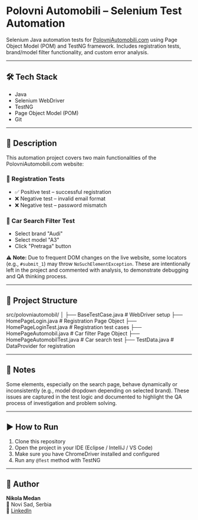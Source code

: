 # Polovni Automobili – Selenium Test Automation

Selenium Java automation tests for [PolovniAutomobili.com](https://www.polovniautomobili.com/) using Page Object Model (POM) and TestNG framework. Includes registration tests, brand/model filter functionality, and custom error analysis.

---

## 🛠 Tech Stack

- Java
- Selenium WebDriver
- TestNG
- Page Object Model (POM)
- Git

---

## 📄 Description

This automation project covers two main functionalities of the PolovniAutomobili.com website:

### 🔹 Registration Tests

- ✅ Positive test – successful registration
- ❌ Negative test – invalid email format
- ❌ Negative test – password mismatch

### 🔹 Car Search Filter Test

- Select brand "Audi"
- Select model "A3"
- Click "Pretraga" button

⚠️ **Note:** Due to frequent DOM changes on the live website, some locators (e.g., `#submit_1`) may throw `NoSuchElementException`. These are intentionally left in the project and commented with analysis, to demonstrate debugging and QA thinking process.

---

## 📂 Project Structure

src/polovniautomobil/
│
├── BaseTestCase.java # WebDriver setup
├── HomePageLogin.java # Registration Page Object
├── HomePageLoginTest.java # Registration test cases
├── HomePageAutomobil.java # Car filter Page Object
├── HomePageAutomobilTest.java # Car search test
├── TestData.java # DataProvider for registration


---

## 🧠 Notes

Some elements, especially on the search page, behave dynamically or inconsistently (e.g., model dropdown depending on selected brand). These issues are captured in the test logic and documented to highlight the QA process of investigation and problem solving.

---

## ▶️ How to Run

1. Clone this repository
2. Open the project in your IDE (Eclipse / IntelliJ / VS Code)
3. Make sure you have ChromeDriver installed and configured
4. Run any `@Test` method with TestNG

---

## 👤 Author

**Nikola Medan**  
📍 Novi Sad, Serbia  
🔗 [LinkedIn](https://www.linkedin.com/in/nikola-medan-99a923124)

